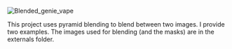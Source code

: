 ![Blended_genie_vape](https://user-images.githubusercontent.com/107566470/211203873-819688be-3eb7-4019-8334-5a2fe3f8c37a.png)

This project uses pyramid blending to blend between two images. I provide two examples. The images used for blending (and the masks) are in the externals folder.


